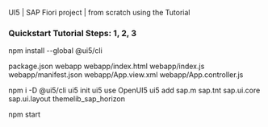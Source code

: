 UI5 | SAP Fiori project | from scratch using the Tutorial


### Quickstart Tutorial Steps: 1, 2, 3

npm install --global @ui5/cli

package.json
webapp
webapp/index.html
webapp/index.js
webapp/manifest.json
webapp/App.view.xml
webapp/App.controller.js

npm i -D @ui5/cli
ui5 init
ui5 use OpenUI5
ui5 add sap.m sap.tnt sap.ui.core sap.ui.layout themelib_sap_horizon

npm start